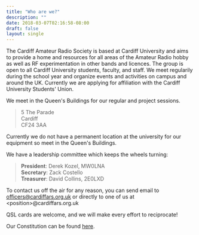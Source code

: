 ```yaml
---
title: "Who are we?"
description: ""
date: 2018-03-07T02:16:58-08:00
draft: false
layout: single
---
```


The Cardiff Amateur Radio Society is based at Cardiff University and aims to provide a home and resources for all areas of the Amateur Radio hobby as well as RF experimentation in other bands and licences. The group is open to all Cardiff University students, faculty, and staff. We meet regularily during the school year and organize events and activities on campus and around the UK. Currently we are applying for affiliation with the Cardiff University Students' Union.

We meet in the Queen's Buildings for our regular and project sessions. 

> 5 The Parade  
> Cardiff  
> CF24 3AA

Currently we do not have a permanent location at the university for our equipment so meet in the Queen's Buildings. 

We have a leadership committee which keeps the wheels turning:

> **President**: Derek Kozel, MW0LNA  
> **Secretary**: Zack Costello  
> **Treasurer**: David Collins, 2E0LXD  

To contact us off the air for any reason, you can send email to officers@cardiffars.org.uk or directly to one of us at \<position\>@cardiffars.org.uk

QSL cards are welcome, and we will make every effort to reciprocate!

Our Constitution can be found [here](/info/Constitution.pdf).
